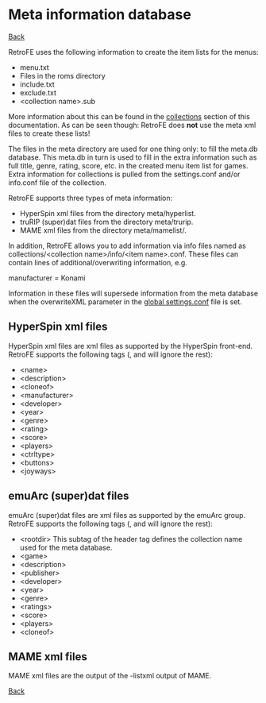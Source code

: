 # Meta information database
[Back](README.md)

RetroFE uses the following information to create the item lists for the
menus:

-   menu.txt
-   Files in the roms directory
-   include.txt
-   exclude.txt
-   \<collection name>.sub

More information about this can be found in the
[collections](COLLECTIONS.md) section of this documentation. As can be seen
though: RetroFE does **not** use the meta xml files to create these
lists!

The files in the meta directory are used for one thing only: to fill the
meta.db database. This meta.db in turn is used to fill in the extra
information such as full title, genre, rating, score, etc. in the
created menu item list for games. Extra information for collections is
pulled from the settings.conf and/or info.conf file of the collection.

RetroFE supports three types of meta information:

-   HyperSpin xml files from the directory meta/hyperlist.
-   truRIP (super)dat files from the directory meta/trurip.
-   MAME xml files from the directory meta/mamelist/.

In addition, RetroFE allows you to add information via info files named
as collections/\<collection name>/info/\<item name>.conf. These files
can contain lines of additional/overwriting information, e.g.

manufacturer = Konami

Information in these files will supersede information from the meta
database when the overwriteXML parameter in the [global
settings.conf](GLOBAL_SETTINGS.md) file is set.

## HyperSpin xml files

HyperSpin xml files are xml files as supported by the HyperSpin
front-end. RetroFE supports the following tags (, and will ignore the
rest):

-   \<name>
-   \<description>
-   \<cloneof>
-   \<manufacturer>
-   \<developer>
-   \<year>
-   \<genre>
-   \<rating>
-   \<score>
-   \<players>
-   \<ctrltype>
-   \<buttons>
-   \<joyways>

## emuArc (super)dat files

emuArc (super)dat files are xml files as supported by the emuArc group.
RetroFE supports the following tags (, and will ignore the rest):

-   \<rootdir> This subtag of the header tag defines the collection name
    used for the meta database.
-   \<game>
-   \<description>
-   \<publisher>
-   \<developer>
-   \<year>
-   \<genre>
-   \<ratings>
-   \<score>
-   \<players>
-   \<cloneof>

## MAME xml files

MAME xml files are the output of the -listxml output of MAME.

[Back](README.md)
